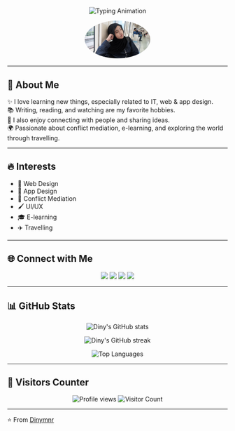 <!-- Banner Animasi -->
<p align="center">
  <img src="https://readme-typing-svg.herokuapp.com?font=Fira+Code&size=26&duration=4000&pause=1000&color=FF69B4&center=true&vCenter=true&width=600&lines=Hi%2C+I'm+Diny+Aminarti!;Web+%26+App+Design+Enthusiast;UI%2FUX+Explorer+%7C+Lifelong+Learner;Always+Curious+%F0%9F%8C%9F;Welcome+to+my+GitHub+Profile+%F0%9F%91%8B" alt="Typing Animation"/>
</p>

<!-- Foto Profil -->
<p align="center">
  <img src="diny.png" width="150" style="border-radius:50%" alt="Profile Picture"/>
</p>

---

## 🌟 About Me  
✨ I love learning new things, especially related to IT, web & app design.  
📚 Writing, reading, and watching are my favorite hobbies.  
🤝 I also enjoy connecting with people and sharing ideas.  
🌍 Passionate about conflict mediation, e-learning, and exploring the world through travelling.  

---

## 🔥 Interests
- 🎨 Web Design  
- 📱 App Design  
- 🧩 Conflict Mediation  
- 🖌️ UI/UX  
- 🎓 E-learning  
- ✈️ Travelling  

---

## 🌐 Connect with Me  
<p align="center">
  <a href="https://www.youtube.com/@dinyamnrti" target="_blank"><img src="https://img.shields.io/badge/YouTube-FF0000?style=for-the-badge&logo=youtube&logoColor=white"/></a>
  <a href="https://www.tiktok.com/@sceonario" target="_blank"><img src="https://img.shields.io/badge/TikTok-000000?style=for-the-badge&logo=tiktok&logoColor=white"/></a>
  <a href="https://instagram.com/dinymnr" target="_blank"><img src="https://img.shields.io/badge/Instagram-ff69b4?style=for-the-badge&logo=instagram&logoColor=white"/></a>
  <a href="https://instagram.com/virtoeals" target="_blank"><img src="https://img.shields.io/badge/Instagram-8a3ab9?style=for-the-badge&logo=instagram&logoColor=white"/></a>
</p>

---

## 📊 GitHub Stats  
<p align="center">
  <img src="https://github-readme-stats.vercel.app/api?username=Dinymnr&show_icons=true&theme=tokyonight" alt="Diny's GitHub stats"/>
</p>

<p align="center">
  <img src="https://github-readme-streak-stats.herokuapp.com/?user=Dinymnr&theme=tokyonight" alt="Diny's GitHub streak"/>
</p>

<p align="center">
  <img src="https://github-readme-stats.vercel.app/api/top-langs/?username=Dinymnr&layout=compact&theme=tokyonight" alt="Top Languages"/>
</p>

---

## 🎉 Visitors Counter
<p align="center">
  <img src="https://komarev.com/ghpvc/?username=Dinymnr&style=for-the-badge&color=blueviolet" alt="Profile views"/>
  <img src="https://hits.seeyoufarm.com/api/count/incr/badge.svg?url=https://github.com/Dinymnr/&title=Visitors&edge_flat=false" alt="Visitor Count"/>
</p>

---

⭐️ From [Dinymnr](https://github.com/Dinymnr)  
